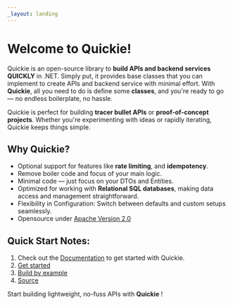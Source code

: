 ```yaml
---
_layout: landing
---
```


# Welcome to **Quickie**!

Quickie is an open-source library to **build APIs and backend services QUICKLY** in .NET. Simply put, it provides base classes that you can implement to create APIs and backend service with minimal effort. With **Quickie**, all you need to do is define some **classes**, and you're ready to go — no endless boilerplate, no hassle.

Quickie is perfect for building **tracer bullet APIs** or **proof-of-concept projects**. Whether you're experimenting with ideas or rapidly iterating, Quickie keeps things simple.

## Why Quickie?

- Optional support for features like **rate limiting**, and **idempotency**.
- Remove boiler code and focus of your main logic.
- Minimal code — just focus on your DTOs and Entities.
- Optimized for working with **Relational SQL databases**, making data access and management straightforward.
- Flexibility in Configuration: Switch between defaults and custom setups seamlessly.
- Opensource under [Apache Version 2.0](https://www.apache.org/licenses/LICENSE-2.0)

## Quick Start Notes:

1. Check out the [Documentation](/Quickie/docs/introduction.html) to get started with Quickie.
2. [Get started](/Quickie/docs/getting-started.html) 
3. [Build by example](/Quickie/docs/examples.html) 
4. [Source](https://github.com/sushantpt/Quickie)


Start building lightweight, no-fuss APIs with **Quickie** !
